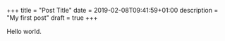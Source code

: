 +++
title = "Post Title"
date = 2019-02-08T09:41:59+01:00
description = "My first post"
draft = true
+++

Hello world.